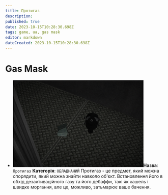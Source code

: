 ```yaml
---
title: Протигаз
description: 
published: true
date: 2023-10-15T10:28:30.698Z
tags: game, ua, gas mask
editor: markdown
dateCreated: 2023-10-15T10:28:30.698Z
---
```


# Gas Mask

- ![gasmask.heavy.wiki.png](/images/items/gasmask.heavy.wiki.png)**Назва**: `Протигаз`
**Категорія**: `ОБЛАДНАНИЙ`
Протигаз - це предмет, який можна спорядити, який можна знайти навколо
об'єкт. Встановлення його в обхід дезактиваційного газу та його
дебаффи, такі як кашель і швидке моргання, але це, можливо, затьмарює
ваше бачення.

